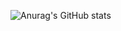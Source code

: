 ![Anurag's GitHub stats](https://github-readme-stats.vercel.app/api?username=Ananazo&show_icons=true)

